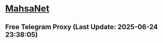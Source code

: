 
# [MahsaNet](https://t.me/mahsa_net)
## Free Telegram Proxy (Last Update: 2025-06-24 23:38:05)

    